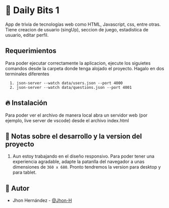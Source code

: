 # 💎 Daily Bits 1

App de trivia de tecnologías web como HTML, Javascript, css, entre otras. Tiene creacion de usuario (singUp), seccion de juego, estadistica de usuario, editar perfil.


## Requerimientos

Para poder ejecutar correctamente la aplicacion, ejecute los siguietes comandos desde la carpeta donde tenga alojado el proyecto. Hagalo en dos terminales diferentes

```shell
  1. json-server --watch data/users.json --port 4000
  2. json-server --watch data/questions.json --port 4001
```

## 🔥 Instalación

Para poder ver el archivo de manera local abra un servidor web (por ejemplo, live server de vscode) desde el archivo index.html


## 📌 Notas sobre el desarrollo y la version del proyecto

1. Aun estoy trabajando en el diseño responsivo. Para poder tener una experiencia agradable, adapte la patanlla del navegador a unas dimensiones de `360 x 680`. Pronto tendremos la version para desktop y para tablet.


## 🌟 Autor

* Jhon Hernández  - [@Jhon-H](https://github.com/Jhon-H/)